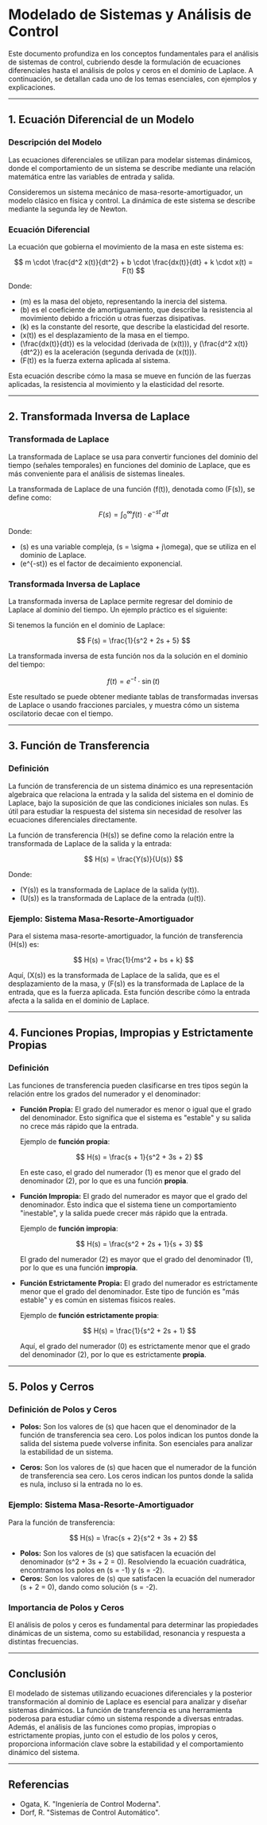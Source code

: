 # Modelado de Sistemas y Análisis de Control

Este documento profundiza en los conceptos fundamentales para el análisis de sistemas de control, cubriendo desde la formulación de ecuaciones diferenciales hasta el análisis de polos y ceros en el dominio de Laplace. A continuación, se detallan cada uno de los temas esenciales, con ejemplos y explicaciones.

---

## 1. Ecuación Diferencial de un Modelo

### **Descripción del Modelo**

Las ecuaciones diferenciales se utilizan para modelar sistemas dinámicos, donde el comportamiento de un sistema se describe mediante una relación matemática entre las variables de entrada y salida. 

Consideremos un sistema mecánico de masa-resorte-amortiguador, un modelo clásico en física y control. La dinámica de este sistema se describe mediante la segunda ley de Newton.

### **Ecuación Diferencial**

La ecuación que gobierna el movimiento de la masa en este sistema es:

$$
m \cdot \frac{d^2 x(t)}{dt^2} + b \cdot \frac{dx(t)}{dt} + k \cdot x(t) = F(t)
$$

Donde:
- \(m\) es la masa del objeto, representando la inercia del sistema.
- \(b\) es el coeficiente de amortiguamiento, que describe la resistencia al movimiento debido a fricción u otras fuerzas disipativas.
- \(k\) es la constante del resorte, que describe la elasticidad del resorte.
- \(x(t)\) es el desplazamiento de la masa en el tiempo.
- \(\frac{dx(t)}{dt}\) es la velocidad (derivada de \(x(t)\)), y \(\frac{d^2 x(t)}{dt^2}\) es la aceleración (segunda derivada de \(x(t)\)).
- \(F(t)\) es la fuerza externa aplicada al sistema.

Esta ecuación describe cómo la masa se mueve en función de las fuerzas aplicadas, la resistencia al movimiento y la elasticidad del resorte.

---

## 2. Transformada Inversa de Laplace

### **Transformada de Laplace**

La transformada de Laplace se usa para convertir funciones del dominio del tiempo (señales temporales) en funciones del dominio de Laplace, que es más conveniente para el análisis de sistemas lineales.

La transformada de Laplace de una función \(f(t)\), denotada como \(F(s)\), se define como:

$$
F(s) = \int_{0}^{\infty} f(t) \cdot e^{-st} \, dt
$$

Donde:
- \(s\) es una variable compleja, \(s = \sigma + j\omega\), que se utiliza en el dominio de Laplace.
- \(e^{-st}\) es el factor de decaimiento exponencial.

### **Transformada Inversa de Laplace**

La transformada inversa de Laplace permite regresar del dominio de Laplace al dominio del tiempo. Un ejemplo práctico es el siguiente:

Si tenemos la función en el dominio de Laplace:

$$
F(s) = \frac{1}{s^2 + 2s + 5}
$$

La transformada inversa de esta función nos da la solución en el dominio del tiempo:

$$
f(t) = e^{-t} \cdot \sin(t)
$$

Este resultado se puede obtener mediante tablas de transformadas inversas de Laplace o usando fracciones parciales, y muestra cómo un sistema oscilatorio decae con el tiempo.

---

## 3. Función de Transferencia

### **Definición**

La función de transferencia de un sistema dinámico es una representación algebraica que relaciona la entrada y la salida del sistema en el dominio de Laplace, bajo la suposición de que las condiciones iniciales son nulas. Es útil para estudiar la respuesta del sistema sin necesidad de resolver las ecuaciones diferenciales directamente.

La función de transferencia \(H(s)\) se define como la relación entre la transformada de Laplace de la salida y la entrada:

$$
H(s) = \frac{Y(s)}{U(s)}
$$

Donde:
- \(Y(s)\) es la transformada de Laplace de la salida \(y(t)\).
- \(U(s)\) es la transformada de Laplace de la entrada \(u(t)\).

### **Ejemplo: Sistema Masa-Resorte-Amortiguador**

Para el sistema masa-resorte-amortiguador, la función de transferencia \(H(s)\) es:

$$
H(s) = \frac{1}{ms^2 + bs + k}
$$

Aquí, \(X(s)\) es la transformada de Laplace de la salida, que es el desplazamiento de la masa, y \(F(s)\) es la transformada de Laplace de la entrada, que es la fuerza aplicada. Esta función describe cómo la entrada afecta a la salida en el dominio de Laplace.

---

## 4. Funciones Propias, Impropias y Estrictamente Propias

### **Definición**

Las funciones de transferencia pueden clasificarse en tres tipos según la relación entre los grados del numerador y el denominador:

- **Función Propia:** El grado del numerador es menor o igual que el grado del denominador. Esto significa que el sistema es "estable" y su salida no crece más rápido que la entrada.

  Ejemplo de **función propia**:

  $$
  H(s) = \frac{s + 1}{s^2 + 3s + 2}
  $$

  En este caso, el grado del numerador (1) es menor que el grado del denominador (2), por lo que es una función **propia**.

- **Función Impropia:** El grado del numerador es mayor que el grado del denominador. Esto indica que el sistema tiene un comportamiento "inestable", y la salida puede crecer más rápido que la entrada.

  Ejemplo de **función impropia**:

  $$
  H(s) = \frac{s^2 + 2s + 1}{s + 3}
  $$

  El grado del numerador (2) es mayor que el grado del denominador (1), por lo que es una función **impropia**.

- **Función Estrictamente Propia:** El grado del numerador es estrictamente menor que el grado del denominador. Este tipo de función es "más estable" y es común en sistemas físicos reales.

  Ejemplo de **función estrictamente propia**:

  $$
  H(s) = \frac{1}{s^2 + 2s + 1}
  $$

  Aquí, el grado del numerador (0) es estrictamente menor que el grado del denominador (2), por lo que es estrictamente **propia**.

---

## 5. Polos y Cerros

### **Definición de Polos y Ceros**

- **Polos:** Son los valores de \(s\) que hacen que el denominador de la función de transferencia sea cero. Los polos indican los puntos donde la salida del sistema puede volverse infinita. Son esenciales para analizar la estabilidad de un sistema.
  
- **Ceros:** Son los valores de \(s\) que hacen que el numerador de la función de transferencia sea cero. Los ceros indican los puntos donde la salida es nula, incluso si la entrada no lo es.

### **Ejemplo: Sistema Masa-Resorte-Amortiguador**

Para la función de transferencia:

$$
H(s) = \frac{s + 2}{s^2 + 3s + 2}
$$

- **Polos:** Son los valores de \(s\) que satisfacen la ecuación del denominador \(s^2 + 3s + 2 = 0\). Resolviendo la ecuación cuadrática, encontramos los polos en \(s = -1\) y \(s = -2\).
- **Ceros:** Son los valores de \(s\) que satisfacen la ecuación del numerador \(s + 2 = 0\), dando como solución \(s = -2\).

### **Importancia de Polos y Ceros**

El análisis de polos y ceros es fundamental para determinar las propiedades dinámicas de un sistema, como su estabilidad, resonancia y respuesta a distintas frecuencias.

---

## Conclusión

El modelado de sistemas utilizando ecuaciones diferenciales y la posterior transformación al dominio de Laplace es esencial para analizar y diseñar sistemas dinámicos. La función de transferencia es una herramienta poderosa para estudiar cómo un sistema responde a diversas entradas. Además, el análisis de las funciones como propias, impropias o estrictamente propias, junto con el estudio de los polos y ceros, proporciona información clave sobre la estabilidad y el comportamiento dinámico del sistema.

---

## Referencias

- Ogata, K. "Ingeniería de Control Moderna".
- Dorf, R. "Sistemas de Control Automático".
